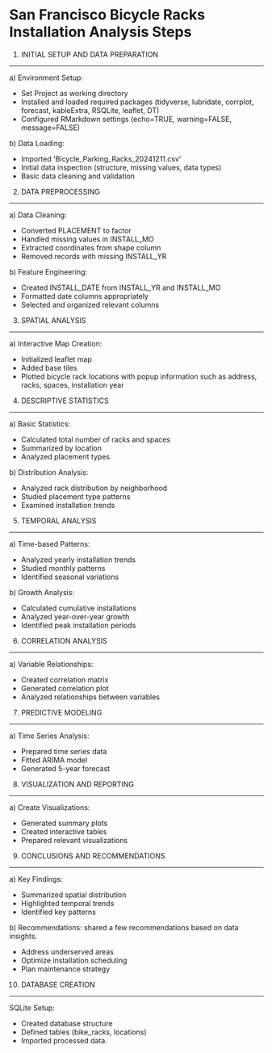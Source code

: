 San Francisco Bicycle Racks Installation Analysis Steps
===========================================

1. INITIAL SETUP AND DATA PREPARATION
-----------------------------------
a) Environment Setup:
   - Set Project as working directory
   - Installed and loaded required packages (tidyverse, lubridate, corrplot, forecast, kableExtra, RSQLite, leaflet, DT)
   - Configured RMarkdown settings (echo=TRUE, warning=FALSE, message=FALSE)

b) Data Loading:
   - Imported 'Bicycle_Parking_Racks_20241211.csv'
   - Initial data inspection (structure, missing values, data types)
   - Basic data cleaning and validation

2. DATA PREPROCESSING
-------------------
a) Data Cleaning:
   - Converted PLACEMENT to factor
   - Handled missing values in INSTALL_MO
   - Extracted coordinates from shape column
   - Removed records with missing INSTALL_YR

b) Feature Engineering:
   - Created INSTALL_DATE from INSTALL_YR and INSTALL_MO
   - Formatted date columns appropriately
   - Selected and organized relevant columns

3. SPATIAL ANALYSIS
-----------------
a) Interactive Map Creation:
   - Initialized leaflet map
   - Added base tiles
   - Plotted bicycle rack locations with popup information such as address, racks, spaces, installation year

4. DESCRIPTIVE STATISTICS
-----------------------
a) Basic Statistics:
   - Calculated total number of racks and spaces
   - Summarized by location
   - Analyzed placement types

b) Distribution Analysis:
   - Analyzed rack distribution by neighborhood
   - Studied placement type patterns
   - Examined installation trends

5. TEMPORAL ANALYSIS
------------------
a) Time-based Patterns:
   - Analyzed yearly installation trends
   - Studied monthly patterns
   - Identified seasonal variations

b) Growth Analysis:
   - Calculated cumulative installations
   - Analyzed year-over-year growth
   - Identified peak installation periods

6. CORRELATION ANALYSIS
---------------------
a) Variable Relationships:
   - Created correlation matrix
   - Generated correlation plot
   - Analyzed relationships between variables

7. PREDICTIVE MODELING
--------------------
a) Time Series Analysis:
   - Prepared time series data
   - Fitted ARIMA model
   - Generated 5-year forecast

8. VISUALIZATION AND REPORTING
---------------------------
a) Create Visualizations:
   - Generated summary plots
   - Created interactive tables
   - Prepared relevant visualizations

9. CONCLUSIONS AND RECOMMENDATIONS
--------------------------------
a) Key Findings:
   - Summarized spatial distribution
   - Highlighted temporal trends
   - Identified key patterns

b) Recommendations: shared a few recommendations based on data insights.
   - Address underserved areas
   - Optimize installation scheduling
   - Plan maintenance strategy

10. DATABASE CREATION
------------------
SQLite Setup:
   - Created database structure
   - Defined tables (bike_racks, locations)
   - Imported processed data.
